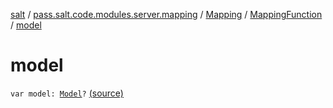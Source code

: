 [salt](../../../index.md) / [pass.salt.code.modules.server.mapping](../../index.md) / [Mapping](../index.md) / [MappingFunction](index.md) / [model](./model.md)

# model

`var model: `[`Model`](../../../pass.salt.code.modules.server.webparse/-model/index.md)`?` [(source)](https://github.com/kurbaniec-tgm/salt/tree/master/code/modules/server/mapping/Mapping.kt#L33)